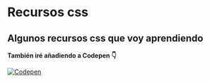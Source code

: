 # Recursos css

## Algunos recursos css que voy aprendiendo 

**También iré añadiendo a Codepen 👇**

[![Codepen](https://img.shields.io/badge/CodePen-Jose%20L-0077B5)](https://codepen.io/Jose-L-the-sasster)

